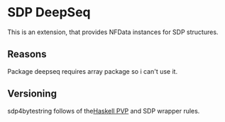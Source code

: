 # SDP DeepSeq

This is an extension, that provides NFData instances for SDP structures.

## Reasons

Package deepseq requires array package so i can't use it.

## Versioning

sdp4bytestring follows of the[Haskell PVP](https://pvp.haskell.org) and SDP
wrapper rules.

